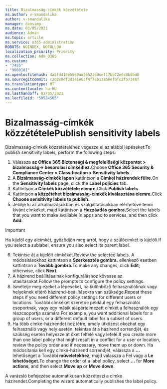 ```yaml
---
title: Bizalmasság-címkék közzététele
ms.author: v-smandalika
author: v-smandalika
manager: dansimp
ms.date: 03/05/2021
audience: Admin
ms.topic: article
ms.service: o365-administration
ROBOTS: NOINDEX, NOFOLLOW
localization_priority: Priority
ms.collection: Adm_O365
ms.custom:
- "7455"
- "9000181"
ms.openlocfilehash: 4a5fd418e59e9aa56522e9cef17bb72e6c8b8bd8
ms.sourcegitcommit: c202c0df2d141e63f4f7eb13a56efbfc2f57348f
ms.translationtype: MT
ms.contentlocale: hu-HU
ms.lasthandoff: 03/05/2021
ms.locfileid: "50524565"
---
```

# <a name="publish-sensitivity-labels"></a><span data-ttu-id="a5632-102">Bizalmasság-címkék közzététele</span><span class="sxs-lookup"><span data-stu-id="a5632-102">Publish sensitivity labels</span></span>

<span data-ttu-id="a5632-103">Bizalmasság-címkék közzétételéhez végezze el az alábbi lépéseket:</span><span class="sxs-lookup"><span data-stu-id="a5632-103">To publish sensitivity labels, perform the following steps:</span></span>

1. <span data-ttu-id="a5632-104">Válassza **az Office 365 Biztonsági & megfelelőségi központot > bizalmasság-> besorolási címkéihez.**</span><span class="sxs-lookup"><span data-stu-id="a5632-104">Choose **Office 365 Security & Compliance Center > Classification > Sensitivity labels**.</span></span>
2. <span data-ttu-id="a5632-105">A **Bizalmasság-címkék lapon** kattintson a **Címkei házirendek fülre.**</span><span class="sxs-lookup"><span data-stu-id="a5632-105">On the **Sensitivity labels** page, click the **Label policies** tab.</span></span>
3. <span data-ttu-id="a5632-106">Kattintson **a Címkék közzététele elemre.**</span><span class="sxs-lookup"><span data-stu-id="a5632-106">Click **Publish labels**.</span></span>
4. <span data-ttu-id="a5632-107">Kattintson **a közzétehet bizalmasság-címkék kiválasztása elemre.**</span><span class="sxs-lookup"><span data-stu-id="a5632-107">Click **Choose sensitivity labels to publish**.</span></span> 
5. <span data-ttu-id="a5632-108">Jelölje ki az alkalmazásokban és szolgáltatásokban elérhetővé tenni kívánt címkéket, majd kattintson a **Hozzáadás gombra.**</span><span class="sxs-lookup"><span data-stu-id="a5632-108">Select the labels that you want to make available in apps and to services, and then click **Add**.</span></span>
> [!IMPORTANT]
> <span data-ttu-id="a5632-109">Ha kijelöl egy alcímkét, győződjön meg arról, hogy a szülőcímkét is kijelöli.</span><span class="sxs-lookup"><span data-stu-id="a5632-109">If you select a sublabel, ensure you also select its parent label.</span></span>
6. <span data-ttu-id="a5632-110">Tekintse át a kijelölt címkéket.</span><span class="sxs-lookup"><span data-stu-id="a5632-110">Review the selected labels.</span></span> <span data-ttu-id="a5632-111">A módosításokhoz kattintson a **Szerkesztés gombra.** ellenkező esetben kattintson a **Tovább gombra.**</span><span class="sxs-lookup"><span data-stu-id="a5632-111">To make any changes, click **Edit**; otherwise, click **Next**.</span></span>
7. <span data-ttu-id="a5632-112">A házirend beállításainak konfiguráláshoz kövesse az utasításokat.</span><span class="sxs-lookup"><span data-stu-id="a5632-112">Follow the prompts to configure the policy settings.</span></span>
8. <span data-ttu-id="a5632-113">Ismételje meg ezeket a lépéseket, ha különböző felhasználóknak vagy helyeknek eltérő házirend-beállításokra van szüksége.</span><span class="sxs-lookup"><span data-stu-id="a5632-113">Repeat these steps if you need different policy settings for different users or locations.</span></span> <span data-ttu-id="a5632-114">További címkéket szeretne például egy felhasználói csoportnak, vagy egy másik alapértelmezett címkét a felhasználók egy részcsoportja számára.</span><span class="sxs-lookup"><span data-stu-id="a5632-114">For example, you want additional labels for a group of users, or a different default label for a subset of users.</span></span>
9. <span data-ttu-id="a5632-115">Ha több címke-házirendet hoz létre, amely ütközést okozhat egy felhasználó vagy hely esetén, tekintse át a házirend sorrendjét, és szükség esetén helyezze át őket felfelé vagy lefelé.</span><span class="sxs-lookup"><span data-stu-id="a5632-115">If you create more than one label policy that might result in a conflict for a user or location, review the policy order and if necessary, move them up or down.</span></span> <span data-ttu-id="a5632-116">Ha módosítania kell egy címke-házirend sorrendjét, válassza  a **...** lehetőséget a További **műveletekhez,** majd válassza a Fel vagy a **Le lehetőséget.**</span><span class="sxs-lookup"><span data-stu-id="a5632-116">To change the order of a label policy, select **...** for **More actions**, and then select **Move up** or **Move down**.</span></span>

<span data-ttu-id="a5632-117">A varázsló befejezése automatikusan közzéteszi a címke házirendet.</span><span class="sxs-lookup"><span data-stu-id="a5632-117">Completing the wizard automatically publishes the label policy.</span></span>

